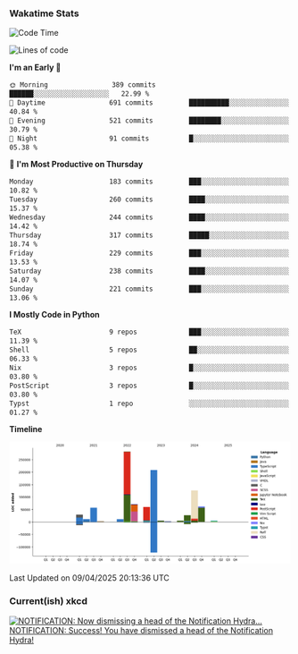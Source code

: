 ### Wakatime Stats
<!--START_SECTION:waka-->
![Code Time](http://img.shields.io/badge/Code%20Time-3%2C150%20hrs%2048%20mins-blue)

![Lines of code](https://img.shields.io/badge/From%20Hello%20World%20I%27ve%20Written-967.2%20thousand%20lines%20of%20code-blue)

**I'm an Early 🐤** 

```text
🌞 Morning                389 commits         ██████░░░░░░░░░░░░░░░░░░░   22.99 % 
🌆 Daytime                691 commits         ██████████░░░░░░░░░░░░░░░   40.84 % 
🌃 Evening                521 commits         ████████░░░░░░░░░░░░░░░░░   30.79 % 
🌙 Night                  91 commits          █░░░░░░░░░░░░░░░░░░░░░░░░   05.38 % 
```
📅 **I'm Most Productive on Thursday** 

```text
Monday                   183 commits         ███░░░░░░░░░░░░░░░░░░░░░░   10.82 % 
Tuesday                  260 commits         ████░░░░░░░░░░░░░░░░░░░░░   15.37 % 
Wednesday                244 commits         ████░░░░░░░░░░░░░░░░░░░░░   14.42 % 
Thursday                 317 commits         █████░░░░░░░░░░░░░░░░░░░░   18.74 % 
Friday                   229 commits         ███░░░░░░░░░░░░░░░░░░░░░░   13.53 % 
Saturday                 238 commits         ████░░░░░░░░░░░░░░░░░░░░░   14.07 % 
Sunday                   221 commits         ███░░░░░░░░░░░░░░░░░░░░░░   13.06 % 
```


**I Mostly Code in Python** 

```text
TeX                      9 repos             ███░░░░░░░░░░░░░░░░░░░░░░   11.39 % 
Shell                    5 repos             ██░░░░░░░░░░░░░░░░░░░░░░░   06.33 % 
Nix                      3 repos             █░░░░░░░░░░░░░░░░░░░░░░░░   03.80 % 
PostScript               3 repos             █░░░░░░░░░░░░░░░░░░░░░░░░   03.80 % 
Typst                    1 repo              ░░░░░░░░░░░░░░░░░░░░░░░░░   01.27 % 
```



**Timeline**

![Lines of Code chart](https://raw.githubusercontent.com/joshuajeschek/joshuajeschek/main/assets/bar_graph.png)


 Last Updated on 09/04/2025 20:13:36 UTC
<!--END_SECTION:waka-->

### Current(ish) xkcd
<a id="xkcd-a" title="NOTIFICATION: Now dismissing a head of the Notification Hydra… NOTIFICATION: Success! You have dismissed a head of the Notification Hydra!" href="https://www.xkcd.com" target="_blank">
        <img align="center" id="xkcd-img" src="https://imgs.xkcd.com/comics/push_notifications.png" alt="NOTIFICATION: Now dismissing a head of the Notification Hydra… NOTIFICATION: Success! You have dismissed a head of the Notification Hydra!" height=300 />
</a>
